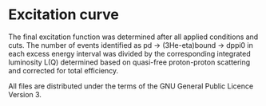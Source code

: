 # Excitation curve

The final excitation function was determined after all applied conditions and cuts.
The number of events identified as pd -> (3He-eta)bound -> dppi0 in each excess energy interval was divided by the corresponding integrated luminosity L(Q) determined based on quasi-free proton-proton scattering and corrected for total efficiency.

All files are distributed under the terms of the GNU General Public Licence Version 3.
